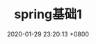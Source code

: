 ---
layout: post
title:  "spring基础1"
date:   2020-01-29 23:20:13 +0800
categories: notes spring
tags: spring 基础 1
excerpt: "html构建与首部标签"
---